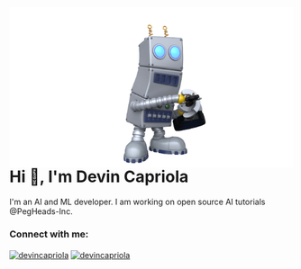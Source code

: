 <img align="right" src="./assets/botpeg.png" />
  
<h1>Hi 👋, I'm Devin Capriola</h1>
<p>I'm an AI and ML developer. I am working on open source AI tutorials @PegHeads-Inc.</p>

<h3>Connect with me:</h3>
<p>
  <a href="https://twitter.com/devincapriola" target="blank"><img align="center" src="https://raw.githubusercontent.com/rahuldkjain/github-profile-readme-generator/master/src/images/icons/Social/twitter.svg" alt="devincapriola" height="30" width="40" /></a>
  <a href="https://instagram.com/devincapriola" target="blank"><img align="center" src="https://raw.githubusercontent.com/rahuldkjain/github-profile-readme-generator/master/src/images/icons/Social/instagram.svg" alt="devincapriola" height="30" width="40" /></a>
</p>
